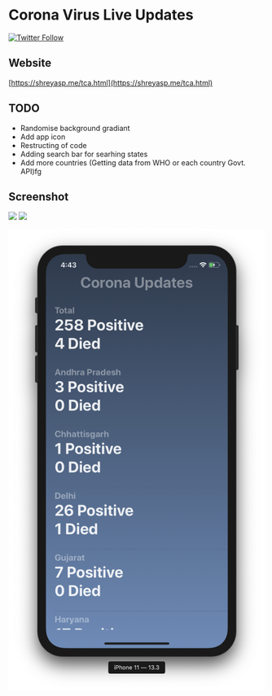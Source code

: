 # Corona Virus Live Updates

[![Twitter Follow](https://img.shields.io/twitter/follow/spapinwar?style=social)](https://twitter.com/spapinwar)

## Website

[https://shreyasp.me/tca.html](https://shreyasp.me/tca.html)

## TODO 
 - Randomise background gradiant
 - Add app icon
 - Restructing of code
 - Adding search bar for searhing states
 - Add more countries (Getting data from WHO or each country Govt. API)fg

## Screenshot

![](https://img.shields.io/badge/Xcode-11.3.1-blue) ![](https://img.shields.io/badge/Swift-5.1-orange)

![](./app.png)
